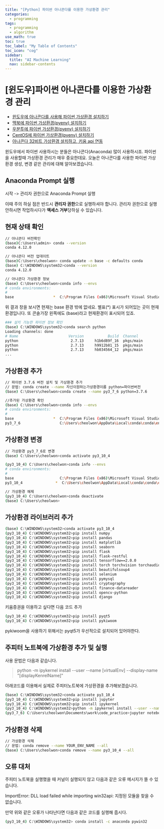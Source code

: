 ```yaml
---
title: "[Python] 파이썬 아나콘다를 이용한 가상환경 관리" 
categories:
  - programming
tags:
  - programming
  - algorithm
use_math: true
toc: true
toc_label: "My Table of Contents"
toc_icon: "cog"
sidebar:
  title: "AI Machine Learning"
  nav: sidebar-contents
---
```


# [윈도우]파이썬 아나콘다를 이용한 가상환경 관리

* [윈도우에 아나콘다를 사용해 파이썬 가상환경 설치하기](https://losskatsu.github.io/programming/py-conda/)
* [맥북에 파이썬 가상환경(pyenv) 설치하기](https://losskatsu.github.io/it-infra/pyenv-osx/)
* [우분투에 파이썬 가상환경(pyenv) 설치하기](https://losskatsu.github.io/programming/pyenv/)
* [CentOS에 파이썬 가상환경(pyenv) 설치하기](https://losskatsu.github.io/it-infra/pyenv-centos6/)
* [아나콘다 32비트 가상환경 설치하고, 키움 api 연동](https://losskatsu.github.io/it-infra/conda32/)

윈도우에서 파이썬 사용하시는 분들은 아나콘다(Anaconda) 많이 사용하시죠. 
파이썬을 사용할때 가상환경 관리가 매우 중요한데요. 
오늘은 아나콘다를 사용한 파이썬 가상환경 생성, 변경 같은 관리에 대해 알아보겠습니다. 

## Anaconda Prompt 실행


시작 -> 관리자 권한으로 Anaconda Prompt 실행

이때 주의 하실 점은 반드시 **관리자 권한**으로 실행하셔야 합니다. 
관리자 권한으로 실행 안하시면 작업하시다가 **액세스 거부**당하실 수 있습니다. 


## 현재 상태 확인 

```bash
// 아나콘다 버전확인
(base)C:\Users\admin> conda --version
conda 4.12.0

// 아나콘다 버전 업데이트
(base)C:\Users\cheolwon> conda update -n base -c defaults conda
(base) C:\WINDOWS\system32>conda --version
conda 4.12.0

// 아나콘다 가상환경 정보
(base) C:\Users\cheolwon>conda info --envs
# conda environments:
#
base                  *  C:\Program Files (x86)\Microsoft Visual Studio\Shared\Anaconda3_64
```
위 결과 창을 보시면 현재는 base 환경 밖에 없네요. 별표(\*) 표시가 되어있는 곳이 현재 환경입니다. 
또 콘솔가장 왼쪽에도 (base)라고 현재환경이 표시되어 있죠. 

```bash
### 설치 가능한 파이썬 정보 확인
(base) C:\WINDOWS\system32>conda search python
Loading channels: done
# Name                       Version           Build  Channel
python                        2.7.13     h1b6d89f_16  pkgs/main
python                        2.7.13     h9912b81_15  pkgs/main
python                        2.7.13     hb034564_12  pkgs/main
...
```




## 가상환경 추가

```bash
// 파이썬 3.7.6 버전 설치 및 가상환경 추가
// 문법: conda create --name 자신이원하는가상환경이름 python=파이썬버전
(base) C:\Users\cheolwon>conda create --name py3_7_6 python=3.7.6

//추가된 가상환경 확인
(base) C:\Users\cheolwon>conda info --envs
# conda environments:
#
base                  *  C:\Program Files (x86)\Microsoft Visual Studio\Shared\Anaconda3_64
py3_7_6                  C:\Users\cheolwon\AppData\Local\conda\conda\envs\py3_7_6

```

## 가상환경 변경

```bash
// 가상환경 py3_7_6로 변경
(base) C:\Users\cheolwon>conda activate py3_10_4

(py3_10_4) C:\Users\cheolwon>conda info --envs
# conda environments:
#
base                     C:\Program Files (x86)\Microsoft Visual Studio\Shared\Anaconda3_64
py3_10_4               *  C:\Users\cheolwon\AppData\Local\conda\conda\envs\py3_10_4

// 가상환경 해제
(py3_10_4) C:\Users\cheolwon>conda deactivate
(base) C:\Users\cheolwon>
```

## 가상환경 라이브러리 추가

```bash
(base) C:\WINDOWS\system32>conda activate py3_10_4
(py3_10_4) C:\WINDOWS\system32>pip install numpy
(py3_10_4) C:\WINDOWS\system32>pip install pandas
(py3_10_4) C:\WINDOWS\system32>pip install matplotlib
(py3_10_4) C:\WINDOWS\system32>pip install seaborn
(py3_10_4) C:\WINDOWS\system32>pip install flask
(py3_10_4) C:\WINDOWS\system32>pip install flask-restful
(py3_10_4) C:\WINDOWS\system32>pip install tensorflow==2.0.0
(py3_10_4) C:\WINDOWS\system32>pip install torch torchvision torchaudio   (파이토치 CPU버전)
(py3_10_4) C:\WINDOWS\system32>pip install beautifulsoup4
(py3_10_4) C:\WINDOWS\system32>pip install selenium
(py3_10_4) C:\WINDOWS\system32>pip install pymysql 
(py3_10_4) C:\WINDOWS\system32>pip install cryptography
(py3_10_4) C:\WINDOWS\system32>pip install finance-datareader
(py3_10_4) C:\WINDOWS\system32>pip install opencv-python
(py3_10_4) C:\WINDOWS\system32>pip install django

```

키움증권을 이용하고 싶다면 다음 코드 추가

```bash
(py3_10_4) C:\WINDOWS\system32>pip install pyqt5
(py3_10_4) C:\WINDOWS\system32>pip install pykiwoom
```
pykiwoom을 사용하기 위해서는 pyqt5가 우선적으로 설치되어 있어야한다. 

## 주피터 노트북에 가상환경 추가 및 실행

사용 문법은 다음과 같습니다.
> python -m ipykernel install --user --name [virtualEnv] --display-name "[displayKenrelName]"

아래코드를 이용해서 실제로 주피터노트북에 가상환경을 추가해보겠습니다. 
```bash
(base) C:\WINDOWS\system32>conda activate py3_10_4
(py3_10_4) C:\WINDOWS\system32>pip install jupyter
(py3_10_4) C:\WINDOWS\system32>pip install ipykernel
(py3_10_4) C:\WINDOWS\system32>python -m ipykernel install --user --name py3_10_4 --display-name "python3_10_4"
(py3_7_6) C:\Users\cheolwon\Documents\work\code_practice>jupyter notebook
```


## 가상환경 삭제

```bash
// 가상환경 삭제
// 문법: conda remove --name YOUR_ENV_NAME --all
(base) C:\Users\cheolwon>conda remove --name py3_10_4 --all
```


## 오류 대처 

주피터 노트북을 실행했을 때 커널이 실행되지 않고 다음과 같은 오류 메시지가 뜰 수 있습니다.

ImportError: DLL load failed while importing win32api: 지정된 모듈을 찾을 수 없습니다.

만약 위와 같은 오류가 나타난다면 다음과 같은 코드를 실행해 줍시다.

```bash
(py3_10_4) C:\WINDOWS\system32> conda install -c anaconda pywin32
```

